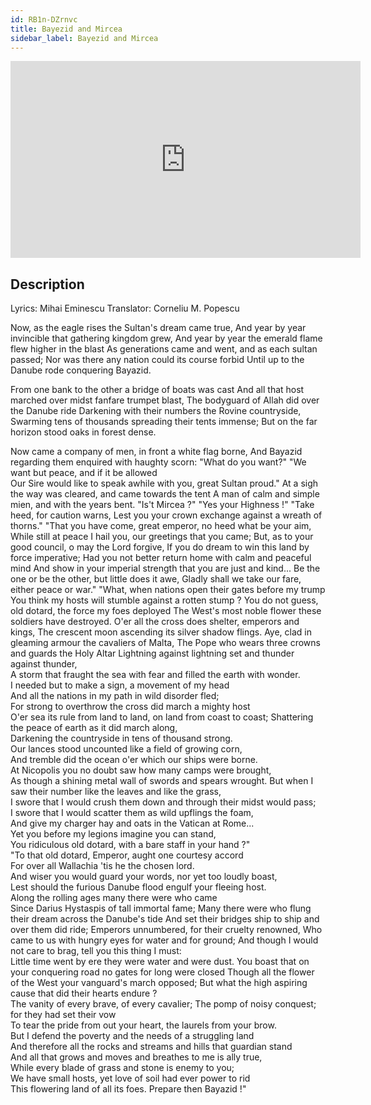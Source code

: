 ```yaml
---
id: RB1n-DZrnvc
title: Bayezid and Mircea
sidebar_label: Bayezid and Mircea
---
```


<iframe
  width="560"
  height="315"
  src="https://www.youtube.com/embed/RB1n-DZrnvc"
  title="YouTube video player"
  frameborder="0"
  allow="accelerometer; autoplay; clipboard-write; encrypted-media; gyroscope; picture-in-picture; web-share"
  referrerpolicy="strict-origin-when-cross-origin"
  allowfullscreen
></iframe>

## Description

Lyrics: Mihai Eminescu
Translator: Corneliu M. Popescu

Now, as the eagle rises the Sultan's dream came true, 
And year by year invincible that gathering kingdom grew, 
And year by year the emerald flame flew higher in the blast 
As generations came and went, and as each sultan passed; 
Nor was there any nation could its course forbid 
Until up to the Danube rode conquering Bayazid. 

From one bank to the other a bridge of boats was cast 
And all that host marched over midst fanfare trumpet blast, 
The bodyguard of Allah did over the Danube ride 
Darkening with their numbers the Rovine countryside, 
Swarming tens of thousands spreading their tents immense; 
But on the far horizon stood oaks in forest dense. 

Now came a company of men, in front a white flag borne, 
And Bayazid regarding them enquired with haughty scorn: 
"What do you want?" 
"We want but peace, and if it be allowed  
Our Sire would like to speak awhile with you, great Sultan proud." 
At a sigh the way was cleared, and came towards the tent 
A man of calm and simple mien, and with the years bent. 
"Is't Mircea ?" 
"Yes your Highness !" 
"Take heed, for caution warns, 
Lest you your crown exchange against a wreath of thorns." 
"That you have come, great emperor, no heed what be your aim, 
While still at peace I hail you, our greetings that you came; 
But, as to your good council, o may the Lord forgive, 
If you do dream to win this land by force imperative; 
Had you not better return home with calm and peaceful mind 
And show in your imperial strength that you are just and kind... 
Be the one or be the other, but little does it awe, 
Gladly shall we take our fare, either peace or war." 
"What, when nations open their gates before my trump 
You think my hosts will stumble against a rotten stump ? 
You do not guess, old dotard, the force my foes deployed 
The West's most noble flower these soldiers have destroyed. 
O'er all the cross does shelter, emperors and kings, 
The crescent moon ascending its silver shadow flings. 
Aye, clad in gleaming armour the cavaliers of Malta, 
The Pope who wears three crowns and guards the Holy Altar 
Lightning against lightning set and thunder against thunder,  
A storm that fraught the sea with fear and filled the earth with wonder.  
I needed but to make a sign, a movement of my head  
And all the nations in my path in wild disorder fled;  
For strong to overthrow the cross did march a mighty host  
O'er sea its rule from land to land, on land from coast to coast; 
Shattering the peace of earth as it did march along,  
Darkening the countryside in tens of thousand strong.  
Our lances stood uncounted like a field of growing corn,  
And tremble did the ocean o'er which our ships were borne.  
At Nicopolis you no doubt saw how many camps were brought,  
As though a shining metal wall of swords and spears wrought. 
But when I saw their number like the leaves and like the grass,  
I swore that I would crush them down and through their midst would pass;  
I swore that I would scatter them as wild upflings the foam,  
And give my charger hay and oats in the Vatican at Rome...  
Yet you before my legions imagine you can stand,  
You ridiculous old dotard, with a bare staff in your hand ?"  
"To that old dotard, Emperor, aught one courtesy accord  
For over all Wallachia 'tis he the chosen lord.  
And wiser you would guard your words, nor yet too loudly boast,  
Lest should the furious Danube flood engulf your fleeing host.  
Along the rolling ages many there were who came  
Since Darius Hystaspis of tall immortal fame; 
Many there were who flung their dream across the Danube's tide 
And set their bridges ship to ship and over them did ride; 
Emperors unnumbered, for their cruelty renowned, 
Who came to us with hungry eyes for water and for ground; 
And though I would not care to brag, tell you this thing I must:  
Little time went by ere they were water and were dust. 
You boast that on your conquering road no gates for long were closed 
Though all the flower of the West your vanguard's march opposed; 
But what the high aspiring cause that did their hearts endure ?  
The vanity of every brave, of every cavalier; 
The pomp of noisy conquest; for they had set their vow  
To tear the pride from out your heart, the laurels from your brow.  
But I defend the poverty and the needs of a struggling land  
And therefore all the rocks and streams and hills that guardian stand  
And all that grows and moves and breathes to me is ally true,  
While every blade of grass and stone is enemy to you;  
We have small hosts, yet love of soil had ever power to rid  
This flowering land of all its foes. Prepare then Bayazid !"
